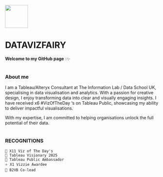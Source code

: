 
  <img src="https://datavizfairy.co.uk/wp-content/uploads/2024/01/datavizfairy-Logo-GIF-v2.gif"  width="75" height="75">
  
# DATAVIZFAIRY

**Welcome to my GitHub page** 💧✨
<br>
<br>
### About me
I am a Tableau/Alteryx Consultant at The Information Lab / Data School UK, specialising in data visualisation and analytics. With a passion for creative design, I enjoy transforming data into clear and visually engaging insights. I have received x6 #VizOfTheDay ‘s on Tableau Public, showcasing my ability to deliver impactful visualisations.

With my expertise, I am committed to helping organisations unlock the full potential of their data.
<br>
<br>
### RECOGNITIONS
`🌸 X11 Viz of The Day's` <br>
`🦋 Tableau Visionary 2025` <br>
`🌿 Tableau Public Ambassador` <br>
`⭐ X1 Vizzie Awardee` <br>
`💜 B2VB Co-lead` <br>

